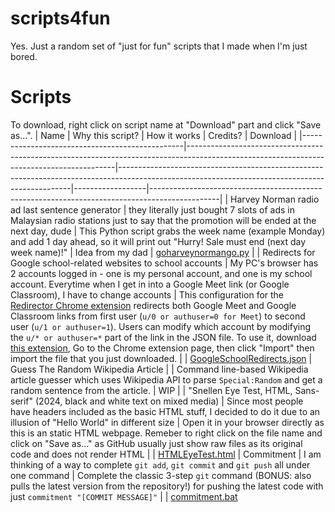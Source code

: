 # scripts4fun

Yes. Just a random set of "just for fun" scripts that I made when I'm just bored.

# Scripts

To download, right click on script name at "Download" part and click "Save as...".
| Name | Why this script? | How it works | Credits? | Download |
|------------------------------------------------|------------------------------------------------------------------------------------------------------------------------------------------|------------------------------------------------------------------------------------------------------------------------------------------------|------------------|-----------------------------------------------------------------------------------------------|
| Harvey Norman radio ad last sentence generator | they literally just bought 7 slots of ads in Malaysian radio stations just to say that the promotion will be ended at the next day, dude | This Python script grabs the week name (example Monday) and add 1 day ahead, so it will print out "Hurry! Sale must end (next day week name)!" | Idea from my dad | [goharveynormango.py](https://github.com/weareblahs/scripts4fun/raw/main/goharveynormango.py) |
| Redirects for Google school-related websites to school accounts | My PC's browser has 2 accounts logged in - one is my personal account, and one is my school account. Everytime when I get in into a Google Meet link (or Google Classroom), I have to change accounts | This configuration for the [Redirector Chrome extension](https://chrome.google.com/webstore/detail/redirector/ocgpenflpmgnfapjedencafcfakcekcd) redirects both Google Meet and Google Classroom links from first user (`u/0 or authuser=0 for Meet`) to second user (`u/1 or authuser=1`). Users can modify which account by modifying the `u/* or authuser=*` part of the link in the JSON file. To use it, download [this extension](https://chrome.google.com/webstore/detail/redirector/ocgpenflpmgnfapjedencafcfakcekcd), Go to the Chrome extension page, then click "Import" then import the file that you just downloaded. | | [GoogleSchoolRedirects.json](https://github.com/weareblahs/scripts4fun/raw/main/GoogleSchoolRedirects.json)
| Guess The Random Wikipedia Article | | Command line-based Wikipedia article guesser which uses Wikipedia API to parse `Special:Random` and get a random sentence from the article. | WIP |
| "Snellen Eye Test, HTML, Sans-serif" (2024, black and white text on mixed media) | Since most people have headers included as the basic HTML stuff, I decided to do it due to an illusion of "Hello World" in different size | Open it in your browser directly as this is an static HTML webpage. Remeber to right click on the file name and click on "Save as..." as GitHub usually just show raw files as its original code and does not render HTML | | [HTMLEyeTest.html](https://github.com/weareblahs/scripts4fun/raw/main/HTMLEyeTest.html)
| Commitment | I am thinking of a way to complete `git add`, `git commit` and `git push` all under one command | Complete the classic 3-step `git` command (BONUS: also pulls the latest version from the repository!) for pushing the latest code with just `commitment "[COMMIT MESSAGE]"` | | [commitment.bat](https://github.com/weareblahs/scripts4fun/raw/main/commitment.bat)
